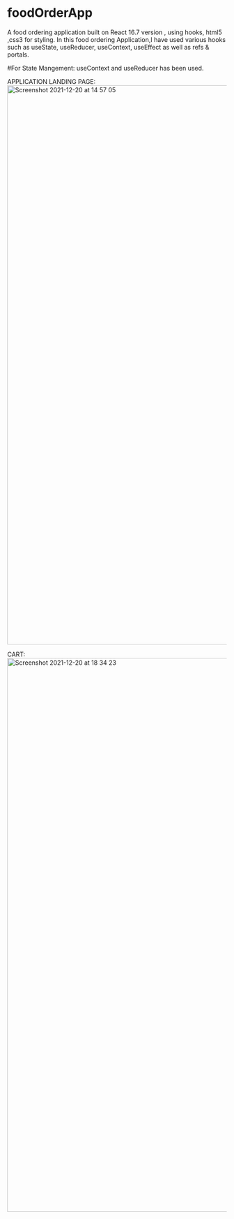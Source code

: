 # foodOrderApp
A food ordering application built on React 16.7 version , using hooks, html5 ,css3 for styling. In this food ordering Application,I have used various hooks such as useState, useReducer, useContext, useEffect as well as refs & portals.

#For State Mangement: useContext and useReducer has been used.

APPLICATION LANDING PAGE:
<img width="1280" alt="Screenshot 2021-12-20 at 14 57 05" src="https://user-images.githubusercontent.com/21308982/146744378-a0a1a517-2a04-43d1-92bb-cb6790b357cd.png">

CART:
<img width="1268" alt="Screenshot 2021-12-20 at 18 34 23" src="https://user-images.githubusercontent.com/21308982/146771503-1a012065-8967-4907-a4cf-2d27405c8e14.png">
